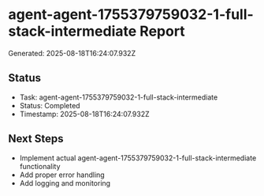 # agent-agent-1755379759032-1-full-stack-intermediate Report

Generated: 2025-08-18T16:24:07.932Z

## Status
- Task: agent-agent-1755379759032-1-full-stack-intermediate
- Status: Completed
- Timestamp: 2025-08-18T16:24:07.932Z

## Next Steps
- Implement actual agent-agent-1755379759032-1-full-stack-intermediate functionality
- Add proper error handling
- Add logging and monitoring
